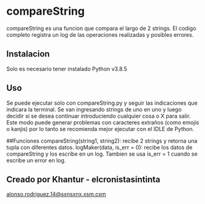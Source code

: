 # compareString

compareString es una funcion que compara el largo de 2 strings.
El codigo completo registra un log de las operaciones realizadas y posibles errores.

## Instalacion

Solo es necesario tener instalado Python v3.8.5

## Uso

Se puede ejecutar solo con compareString.py y seguir las indicaciones que indicara la terminal.
Se van ingresando strings de uno en uno y luego decidir si se desea continuar introduciendo cualquier
cosa o X para salir. Este modo puede generar problemas con caracteres extraños (como emojis o kanjis)
por lo tanto se recomienda mejor ejecutar con el IDLE de Python.

##Funciones
compareString(string1, string2): recibe 2 strings y retorna una tupla con diferentes datos. 
logMaker(data, is_err = 0): recibe los datos de compareString y los escribe en un log. Tambien se usa
is_err = 1 cuando se escribe un error en log. 

## Creado por Khantur - elcronistasintinta
alonso.rodriguez.14@sxnsxnx.xsm.cxm
